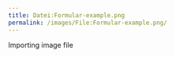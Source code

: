 ```yaml
---
title: Datei:Formular-example.png
permalink: /images/File:Formular-example.png/
---
```


Importing image file